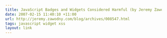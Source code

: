 ```yaml
---
title: JavaScript Badges and Widgets Considered Harmful (by Jeremy Zawodny)
date: 2007-02-15 11:40:10 +11:00
url: http://jeremy.zawodny.com/blog/archives/008547.html
tags: javascript widget xss
layout: link
---
```

